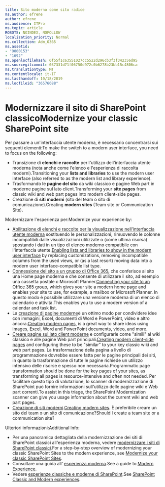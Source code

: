 ```yaml
---
title: Sito moderno come sito radice
ms.author: efrene
author: efrene
ms.audience: ITPro
ms.topic: article
ROBOTS: NOINDEX, NOFOLLOW
localization_priority: Normal
ms.collection: Adm_O365
ms.assetid:
- "9000153"
- "1692"
ms.openlocfilehash: 6f55f1c63551027cc5522d296cb3f3f342356d95
ms.sourcegitcommit: 037331d71f06750d972c0b6278b23bb15c4806ca
ms.translationtype: MT
ms.contentlocale: it-IT
ms.lasthandoff: 10/18/2019
ms.locfileid: "36576688"
---
```

# <a name="modernize-your-classic-sharepoint-site"></a><span data-ttu-id="04482-102">Modernizzare il sito di SharePoint classico</span><span class="sxs-lookup"><span data-stu-id="04482-102">Modernize your classic SharePoint site</span></span>

<span data-ttu-id="04482-103">Per passare a un'interfaccia utente moderna, è necessario concentrarsi sui seguenti elementi:</span><span class="sxs-lookup"><span data-stu-id="04482-103">To make the switch to a modern user interface, you need to focus on the following:</span></span>

- <span data-ttu-id="04482-104">Transizione di **elenchi e raccolte** per l'utilizzo dell'interfaccia utente moderna (nota anche come l'elenco e l'esperienza di raccolta moderni).</span><span class="sxs-lookup"><span data-stu-id="04482-104">Transitioning your **lists and libraries** to use the modern user interface (also referred to as the modern list and library experience).</span></span>
- <span data-ttu-id="04482-105">Trasformando le **pagine del sito** da wiki classico e pagine Web part in moderne pagine sul lato client.</span><span class="sxs-lookup"><span data-stu-id="04482-105">Transforming your **site pages** from classic wiki and web part pages into modern client-side pages.</span></span>
- <span data-ttu-id="04482-106">Creazione di **siti moderni** (sito del team o sito di comunicazione).</span><span class="sxs-lookup"><span data-stu-id="04482-106">Creating **modern sites** (Team site or Communication Site).</span></span>

<span data-ttu-id="04482-107">Modernizzare l'esperienza per:</span><span class="sxs-lookup"><span data-stu-id="04482-107">Modernize your experience by:</span></span>
- <span data-ttu-id="04482-108">[Abilitazione di elenchi e raccolte per la visualizzazione nell'interfaccia utente moderna](https://docs.microsoft.com/sharepoint/dev/transform/modernize-userinterface-lists-and-libraries) sostituendo le personalizzazioni, rimuovendo le colonne incompatibili dalle visualizzazioni utilizzate o (come ultima risorsa) spostando i dati in un tipo di elenco moderno compatibile con l'interfaccia utente.</span><span class="sxs-lookup"><span data-stu-id="04482-108">[Enabling lists and libraries to show in the modern user interface](https://docs.microsoft.com/sharepoint/dev/transform/modernize-userinterface-lists-and-libraries) by replacing customizations, removing incompatible columns from the used views, or (as a last resort) moving data into a modern user interface-compatible list type.</span></span>
- <span data-ttu-id="04482-109">[Connessione del sito a un gruppo di Office 365](https://docs.microsoft.com/sharepoint/dev/transform/modernize-connect-to-office365-group), che conferisce al sito una Home page moderna e che consente di utilizzare il sito, ad esempio una cassetta postale o Microsoft Planner.</span><span class="sxs-lookup"><span data-stu-id="04482-109">[Connecting your site to an Office 365 group](https://docs.microsoft.com/sharepoint/dev/transform/modernize-connect-to-office365-group), which gives your site a modern home page and enables your site to use, for example, a mailbox or Microsoft Planner.</span></span> <span data-ttu-id="04482-110">In questo modo è possibile utilizzare una versione moderna di un elenco di calendario e attività.</span><span class="sxs-lookup"><span data-stu-id="04482-110">This enables you to use a modern version of a calendar and task list.</span></span>
- <span data-ttu-id="04482-111">La [creazione di pagine moderne](https://support.office.com/article/create-and-use-modern-pages-on-a-sharepoint-site-b3d46deb-27a6-4b1e-87b8-df851e503dec)è un ottimo modo per condividere idee con immagini, Excel, documenti di Word e PowerPoint, video e altro ancora.</span><span class="sxs-lookup"><span data-stu-id="04482-111">[Creating modern pages](https://support.office.com/article/create-and-use-modern-pages-on-a-sharepoint-site-b3d46deb-27a6-4b1e-87b8-df851e503dec), is a great way to share ideas using images, Excel, Word and PowerPoint documents, video, and more.</span></span>
- <span data-ttu-id="04482-112">[Creare pagine sul lato client moderne](https://docs.microsoft.com/sharepoint/dev/transform/modernize-userinterface-site-pages) e configurarle come "simili" al wiki classico e alle pagine Web part principali.</span><span class="sxs-lookup"><span data-stu-id="04482-112">[Creating modern client-side pages](https://docs.microsoft.com/sharepoint/dev/transform/modernize-userinterface-site-pages) and configuring these to be "similar" to your key classic wiki and web part pages.</span></span> <span data-ttu-id="04482-113">La trasformazione della pagina a livello di programmazione dovrebbe essere fatta per le pagine principali dei siti, in quanto la trasformazione di tutte le pagine richiede un utilizzo intensivo delle risorse e spesso non necessaria.</span><span class="sxs-lookup"><span data-stu-id="04482-113">Programmatic page transformation should be done for the key pages of your sites, as transforming all pages is resource-intensive and often not needed.</span></span> <span data-ttu-id="04482-114">Per facilitare questo tipo di valutazione, lo scanner di modernizzazione di SharePoint può fornire informazioni sull'utilizzo delle pagine wiki e Web part correnti.</span><span class="sxs-lookup"><span data-stu-id="04482-114">To assist in this triage, the SharePoint Modernization scanner can give you usage information about the current wiki and web part pages.</span></span>
- <span data-ttu-id="04482-115">[Creazione di siti moderni](https://support.office.com/article/create-a-team-site-in-sharepoint-ef10c1e7-15f3-42a3-98aa-b5972711777d).</span><span class="sxs-lookup"><span data-stu-id="04482-115">[Creating modern sites](https://support.office.com/article/create-a-team-site-in-sharepoint-ef10c1e7-15f3-42a3-98aa-b5972711777d).</span></span> <span data-ttu-id="04482-116">È preferibile creare un sito del team o un sito di comunicazione?</span><span class="sxs-lookup"><span data-stu-id="04482-116">Should I create a team site or a communication site?</span></span>

<span data-ttu-id="04482-117">Ulteriori informazioni:</span><span class="sxs-lookup"><span data-stu-id="04482-117">Additional Info:</span></span> 
- <span data-ttu-id="04482-118">Per una panoramica dettagliata della modernizzazione dei siti di SharePoint classici all'esperienza moderna, vedere [modernizzare i siti di SharePoint classici](https://docs.microsoft.com/sharepoint/dev/transform/modernize-classic-sites).</span><span class="sxs-lookup"><span data-stu-id="04482-118">For a step-by-step overview of modernizing your classic SharePoint Sites to the modern experience, see [Modernize your classic SharePoint Sites](https://docs.microsoft.com/sharepoint/dev/transform/modernize-classic-sites).</span></span>
- <span data-ttu-id="04482-119">Consultare una guida all' [esperienza moderna](https://docs.microsoft.com/sharepoint/guide-to-sharepoint-modern-experience).</span><span class="sxs-lookup"><span data-stu-id="04482-119">See a guide to [Modern Experience](https://docs.microsoft.com/sharepoint/guide-to-sharepoint-modern-experience).</span></span>
- <span data-ttu-id="04482-120">Vedere [esperienze classiche e moderne di SharePoint](https://support.office.com/article/sharepoint-classic-and-modern-experiences-5725c103-505d-4a6e-9350-300d3ec7d73f).</span><span class="sxs-lookup"><span data-stu-id="04482-120">See [SharePoint Classic and Modern experiences](https://support.office.com/article/sharepoint-classic-and-modern-experiences-5725c103-505d-4a6e-9350-300d3ec7d73f).</span></span> 




